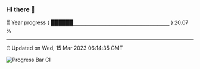 ### Hi there 👋

⏳ Year progress { ██████▁▁▁▁▁▁▁▁▁▁▁▁▁▁▁▁▁▁▁▁▁▁▁▁ } 20.07 %

---

⏰ Updated on Wed, 15 Mar 2023 06:14:35 GMT

![Progress Bar CI](https://github.com/liununu/liununu/workflows/Progress%20Bar%20CI/badge.svg)

